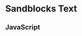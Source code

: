 # Sandblocks Text

<script>
  import {Parser} from "src/client/tree-sitter.js"
  window.TreeSitter = Parser
  import md5 from "./md5.js"
  ""
</script>

<script>
  import  {setConfig} from "./model.js"

  var baseDir = lively.query(this, "lively-container").getDir()
  setConfig({baseURL: baseDir})

  await System.import(baseDir + "/main.js");

  var ui = await (
    <sb-extension-scope enable="smalltalkTools" disable="">
      <sb-editor text={`initialize

  true ifTrue: [2 + 2]`} language="smalltalk"></sb-editor>
    </sb-extension-scope>)
  ui 
</script>

## JavaScript

<script>
  var ui = await (
    <sb-extension-scope enable="smalltalkTools" disable="">
      <sb-editor text={`function foo(a) { return a * 2}`} language="javascript"></sb-editor>
    </sb-extension-scope>)
  ui 
</script>